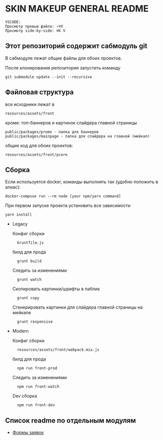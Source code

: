 
# SKIN MAKEUP GENERAL README

    VSCODE:
    Просмотр превью файла: ⇧⌘V
    Просмотр side-by-side: ⌘K V

## Этот репозиторий содержит сабмодуль git

В сабмодуле лежат общие файлы для обоих проектов.

После клонирования репозитория запустить команду

    git submodule update --init --recursive

## Файловая структура

все исходники лежат в

    resources/assets/front

кроме:
топ-баннеров и картинок слайдера главной страницы

    public/packages/promo - папка для баннеров
    public/packages/mainpage - папка для слайдера на главной (мейкап)

общие код для обоих проектов:

    resources/assets/front/pcore

## Сборка

Если используется docker, команды выполнять так (удобно положить в алиас):

    docker-compose run --rm node [your npm/yarn command]

При первом запуске проекта установить все зависимости

    yarn install

- Legacy

    Конфиг сборки

        Gruntfile.js

    билд для прода

        grunt build

    Следить за изменениями

        grunt watch

    Скопировать картинки/шрифты в паблик

        grunt copy

    Сгенерировать картинки для слайдера главной страницы на мейкапе

        grunt responsive

- Modern

    Конфиг сборки

        resources/assets/front/webpack.mix.js

    билд для прода

        npm run front-prod

    Следить за изменениями

        npm run front-watch

    Dev сборка

        npm run front-dev

## Список readme по отдельным модулям

- [Формы заявок](./REQUESTS_FORMS.md#requests-forms)
